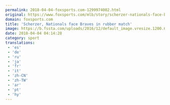 ```yaml
---
permalink: 2018-04-04-foxsports.com-1299974002.html
original: https://www.foxsports.com/mlb/story/scherzer-nationals-face-braves-in-rubber-match-040318
domain: foxsports.com
title: 'Scherzer, Nationals face Braves in rubber match'
image: https://b.fssta.com/uploads/2016/12/default_image.vresize.1200.630.high.0.png
date: 2018-04-04 04:14:28
category: sport
translations: 
 - 'es'
 - 'de'
 - 'ru'
 - 'ja'
 - 'fr'
 - 'it'
 - 'zh-CN'
 - 'zh-TW'
 - 'ar'
 - 'pt'
 - 'hy'
---
```


